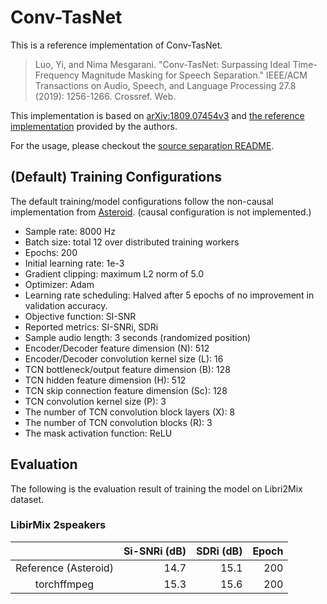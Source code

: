 # Conv-TasNet

This is a reference implementation of Conv-TasNet.

> Luo, Yi, and Nima Mesgarani. "Conv-TasNet: Surpassing Ideal Time-Frequency Magnitude Masking for Speech Separation." IEEE/ACM Transactions on Audio, Speech, and Language Processing 27.8 (2019): 1256-1266. Crossref. Web.

This implementation is based on [arXiv:1809.07454v3](https://arxiv.org/abs/1809.07454v3) and [the reference implementation](https://github.com/naplab/Conv-TasNet) provided by the authors.

For the usage, please checkout the [source separation README](../README.md).

## (Default) Training Configurations

The default training/model configurations follow the non-causal implementation from [Asteroid](https://github.com/asteroid-team/asteroid/tree/master/egs/librimix/ConvTasNet). (causal configuration is not implemented.)

 - Sample rate: 8000 Hz
 - Batch size: total 12 over distributed training workers
 - Epochs: 200
 - Initial learning rate: 1e-3
 - Gradient clipping: maximum L2 norm of 5.0
 - Optimizer: Adam
 - Learning rate scheduling: Halved after 5 epochs of no improvement in validation accuracy.
 - Objective function: SI-SNR
 - Reported metrics: SI-SNRi, SDRi
 - Sample audio length: 3 seconds (randomized position)
 - Encoder/Decoder feature dimension (N): 512
 - Encoder/Decoder convolution kernel size (L): 16
 - TCN bottleneck/output feature dimension (B): 128
 - TCN hidden feature dimension (H): 512
 - TCN skip connection feature dimension (Sc): 128
 - TCN convolution kernel size (P): 3
 - The number of TCN convolution block layers (X): 8
 - The number of TCN convolution blocks (R): 3
 - The mask activation function: ReLU

## Evaluation

The following is the evaluation result of training the model on Libri2Mix dataset.

### LibirMix 2speakers

|                     | Si-SNRi (dB) | SDRi (dB) | Epoch |
|:-------------------:|-------------:|----------:|------:|
| Reference (Asteroid)|         14.7 |      15.1 |   200 |
| torchffmpeg          |         15.3 |      15.6 |   200 |
